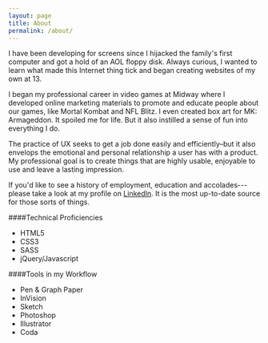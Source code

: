 ```yaml
---
layout: page
title: About
permalink: /about/
---
```


I have been developing for screens since I hijacked the family's first computer and got a hold of an AOL floppy disk. Always curious, I wanted to learn what made this Internet thing tick and began creating websites of my own at 13. 

I began my professional career in video games at Midway where I developed online marketing materials to promote and educate people about our games, like Mortal Kombat and NFL Blitz. I even created box art for MK: Armageddon. It spoiled me for life. But it also instilled a sense of fun into everything I do. 

The practice of UX seeks to get a job done easily and efficiently–but it also envelops the emotional and personal relationship a user has with a product. My professional goal is to create things that are highly usable, enjoyable to use and leave a lasting impression.

If you'd like to see a history of employment, education and accolades---please take a look at my profile on <a href="http://www.linkedin.com/in/n8peters/">LinkedIn</a>. It is the most up-to-date source for those sorts of things.

####Technical Proficiencies
* HTML5
* CSS3
* SASS
* jQuery/Javascript

####Tools in my Workflow
* Pen & Graph Paper
* InVision
* Sketch
* Photoshop
* Illustrator
* Coda
